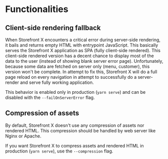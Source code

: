 # Functionalities

## Client-side rendering fallback

When Storefront X encounters a critical error during server-side rendering, it bails and returns empty HTML with entrypoint JavaScript. This basically serves the Storefront X application as SPA (fully client-side rendered). This client-side rendered version has a decent chance to display most of the data to the user (instead of showing blank server error page). Unfortunately, because some data are fetched on server only (menu, customer), this version won't be complete. In attempt to fix this, Storefront X will do a full page reload on every navigation in attempt to successfully do a server-render and serve fully working application.

This behavior is enabled only in production (`yarn serve`) and can be disabled with the `--failOnServerError` flag.

## Compression of assets

By default, Storefront X doesn't use any compression of assets nor rendered HTML. This compression should be handled by web server like Nginx or Apache.

If you want Storefront X to compress assets and rendered HTML in production (`yarn serve`), use the `--compression` flag.
